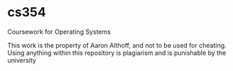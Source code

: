 # cs354
Coursework for Operating Systems

This work is the property of Aaron Althoff, and not to be used for cheating. Using anything within this repository is plagiarism and is punishable by the university
